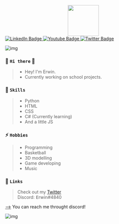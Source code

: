 <div id="header" align="center">
  <img src="[https://media.giphy.com/media/M9gbBd9nbDrOTu1Mqx/giphy.gif](https://c.tenor.com/w_5Q79dNCh8AAAAi/cat-vibe.gif)" width="100"/>
</div>
<div id="badges">
  <a href="your-linkedin-URL">
    <img src="https://img.shields.io/badge/LinkedIn-blue?style=for-the-badge&logo=linkedin&logoColor=white" alt="LinkedIn Badge"/>
  </a>
  <a href="your-youtube-URL">
    <img src="https://img.shields.io/badge/YouTube-red?style=for-the-badge&logo=youtube&logoColor=white" alt="Youtube Badge"/>
  </a>
  <a href="your-twitter-URL">
    <img src="https://img.shields.io/badge/Twitter-blue?style=for-the-badge&logo=twitter&logoColor=white" alt="Twitter Badge"/>
  </a>
</div>
<img src="https://komarev.com/ghpvc/?username=erwin-afk&style=flat-square&color=blue" alt=""/>

![img](https://user-images.githubusercontent.com/78267674/153889753-c92973da-4489-49da-a1d1-6d67430e8384.gif)

### 👋 `Hi there` 👋

>- Hey! I'm Erwin.
>- Currently working on school projects.

### 💬 `Skills`

>- Python
>- HTML
>- CSS
>- C# (Currently learning)
>- And a little JS

### ⚡ `Hobbies`

>- Programming
>- Basketball
>- 3D modelling
>- Game developing
>- Music

### 🔗 `Links`

 >Check out my [Twitter](https://twitter.com/ervvun)  
 >Discord: 𝖤𝗋𝗐𝗂𝗇#4840



[-->](https://www.youtube.com/watch?v=34Ig3X59_qA&ab_channel=DopeLyrics) You can reach me throught discord!
  
![img](https://user-images.githubusercontent.com/78267674/153889753-c92973da-4489-49da-a1d1-6d67430e8384.gif)

